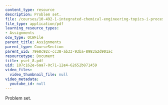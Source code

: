 ```yaml
---
content_type: resource
description: Problem set.
file: /courses/10-492-1-integrated-chemical-engineering-topics-i-process-control-by-design-fall-2004/107c162e6aa70c7112e462652b871459_pset_8.pdf
file_type: application/pdf
learning_resource_types:
- Assignments
ocw_type: OCWFile
parent_title: Assignments
parent_type: CourseSection
parent_uid: 79e8c92c-cc38-ab33-93ba-8983a2d901ac
resourcetype: Document
title: pset_8.pdf
uid: 107c162e-6aa7-0c71-12e4-62652b871459
video_files:
  video_thumbnail_file: null
video_metadata:
  youtube_id: null
---
```

Problem set.


